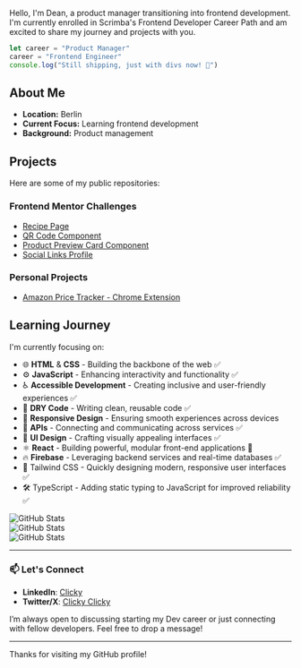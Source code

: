 Hello, I'm Dean, a product manager transitioning into frontend development. I'm currently enrolled in Scrimba's Frontend Developer Career Path and am excited to share my journey and projects with you.

```javascript
let career = "Product Manager"
career = "Frontend Engineer"  
console.log("Still shipping, just with divs now! 🚀")
```

## About Me

- **Location:** Berlin
- **Current Focus:** Learning frontend development
- **Background:** Product management

## Projects

Here are some of my public repositories:

### Frontend Mentor Challenges
- [Recipe Page](https://github.com/Kynjii/Recipe-page)
- [QR Code Component](https://github.com/Kynjii/QR-code-component)
- [Product Preview Card Component](https://github.com/Kynjii/Product-preview-card-component)
- [Social Links Profile](https://github.com/Kynjii/Social-links-profile)

### Personal Projects
- [Amazon Price Tracker - Chrome Extension](https://github.com/Kynjii/Amazon-Price-Tracker)


## Learning Journey

I'm currently focusing on:

- 🌐 **HTML** & **CSS** - Building the backbone of the web ✅
- ⚙️ **JavaScript** - Enhancing interactivity and functionality ✅
- ♿ **Accessible Development** - Creating inclusive and user-friendly experiences ✅
- 🔄 **DRY Code** - Writing clean, reusable code ✅
- 📱 **Responsive Design** - Ensuring smooth experiences across devices 
- 🔌 **APIs** - Connecting and communicating across services ✅
- 🎨 **UI Design** - Crafting visually appealing interfaces ✅
- ⚛️ **React** - Building powerful, modular front-end applications 🔄
- 🔥 **Firebase** - Leveraging backend services and real-time databases ✅
- 🎨 Tailwind CSS - Quickly designing modern, responsive user interfaces ✅
- 🛠️ TypeScript - Adding static typing to JavaScript for improved reliability ✅

![GitHub Stats](https://github-readme-streak-stats.herokuapp.com/?user=Kynjii&theme=chartreuse-dark&hide_border=true)<br>
![GitHub Stats](https://github-readme-stats.vercel.app/api?username=Kynjii&theme=chartreuse-dark&show_icons=true&hide_border=true&count_private=true)<br>
![GitHub Stats](https://github-readme-stats.vercel.app/api/top-langs/?username=Kynjii&theme=chartreuse-dark&show_icons=true&hide_border=true&layout=compact)

---

### 📫 Let's Connect
- **LinkedIn**: [Clicky](https://linkedin.com/in/deanburrowscm)
- **Twitter/X**: [Clicky Clicky](https://x.com/Dean_the_dev)

I’m always open to discussing starting my Dev career or just connecting with fellow developers. Feel free to drop a message!

---

Thanks for visiting my GitHub profile!
